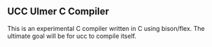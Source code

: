 ## UCC Ulmer C Compiler

This is an experimental C compiler written in C using bison/flex. The
ultimate goal will be for ucc to compile itself.
